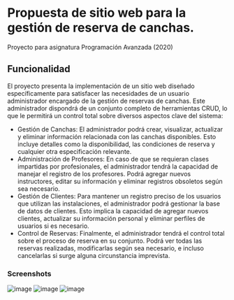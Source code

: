 # Propuesta de sitio web para la gestión de reserva de canchas.
Proyecto para asignatura Programación Avanzada (2020)

## Funcionalidad
El proyecto presenta la implementación de un sitio web diseñado específicamente para satisfacer las necesidades
de un usuario administrador encargado de la gestión de reservas de canchas. Este administrador dispondrá de un
conjunto completo de herramientas CRUD, lo que le permitirá un control total sobre diversos aspectos clave del sistema:

- Gestión de Canchas: El administrador podrá crear, visualizar, actualizar y eliminar información relacionada con las canchas disponibles. Esto incluye detalles como la disponibilidad, las condiciones de reserva y cualquier otra especificación relevante.
- Administración de Profesores: En caso de que se requieran clases impartidas por profesionales, el administrador tendrá la capacidad de manejar el registro de los profesores. Podrá agregar nuevos instructores, editar su información y eliminar registros obsoletos según sea necesario.
- Gestión de Clientes: Para mantener un registro preciso de los usuarios que utilizan las instalaciones, el administrador podrá gestionar la base de datos de clientes. Esto implica la capacidad de agregar nuevos clientes, actualizar su información personal y eliminar perfiles de usuarios si es necesario.
- Control de Reservas: Finalmente, el administrador tendrá el control total sobre el proceso de reserva en su conjunto. Podrá ver todas las reservas realizadas, modificarlas según sea necesario, e incluso cancelarlas si surge alguna circunstancia imprevista.

### Screenshots
![image](https://github.com/sroachc/Reservas/assets/71527904/b7ef8b8d-3072-4694-b50b-aebc41af3f25)
![image](https://github.com/sroachc/Reservas/assets/71527904/d19074b0-a955-4944-b39d-126fccb3d00e)
![image](https://github.com/sroachc/Reservas/assets/71527904/cd20f971-5a9c-430a-9c2f-4a381810eedd)
